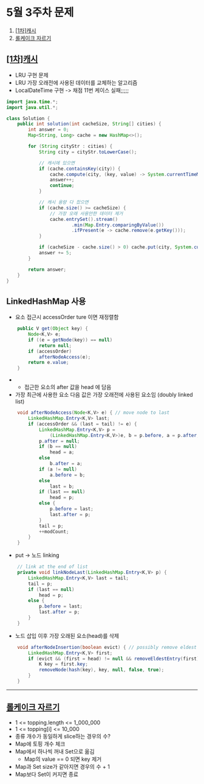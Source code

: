 # 5월 3주차 문제
1. [[1차]캐시](https://school.programmers.co.kr/learn/courses/30/lessons/17680)
2. [롤케이크 자르기](https://school.programmers.co.kr/learn/courses/30/lessons/132265)


## [[1차]캐시](https://school.programmers.co.kr/learn/courses/30/lessons/17680)
- LRU 구현 문제
- LRU 가장 오래전에 사용된 데이터를 교체하는 알고리즘
- LocalDateTime 구현 -> 채점 11번 케이스 실패;;;;;
```java
import java.time.*;
import java.util.*;

class Solution {
    public int solution(int cacheSize, String[] cities) {
        int answer = 0;
        Map<String, Long> cache = new HashMap<>();

        for (String cityStr : cities) {
            String city = cityStr.toLowerCase();

            // 캐시에 있으면
            if (cache.containsKey(city)) {
                cache.compute(city, (key, value) -> System.currentTimeMillis());
                answer++;
                continue;
            }

            // 캐시 용량 다 찼으면
            if (cache.size() >= cacheSize) {
                // 가장 오래 사용안한 데이터 제거
                cache.entrySet().stream()
                        .min(Map.Entry.comparingByValue())
                        .ifPresent(e -> cache.remove(e.getKey()));
            }

            if (cacheSize - cache.size() > 0) cache.put(city, System.currentTimeMillis());
            answer += 5;
        }

        return answer;
    }
}
```

## LinkedHashMap 사용
- 요소 접근시 accessOrder ture 이면 재정렬함
```java
    public V get(Object key) {
        Node<K,V> e;
        if ((e = getNode(key)) == null)
            return null;
        if (accessOrder)
            afterNodeAccess(e);
        return e.value;
    }
```
- - 접근한 요소의 after 값을 head 에 담음
- 가장 최근에 사용한 요소 다음 값은 가장 오래전에 사용된 요소임 (doubly linked list)
```java
    void afterNodeAccess(Node<K,V> e) { // move node to last
        LinkedHashMap.Entry<K,V> last;
        if (accessOrder && (last = tail) != e) {
            LinkedHashMap.Entry<K,V> p =
                (LinkedHashMap.Entry<K,V>)e, b = p.before, a = p.after;
            p.after = null;
            if (b == null)
                head = a;
            else
                b.after = a;
            if (a != null)
                a.before = b;
            else
                last = b;
            if (last == null)
                head = p;
            else {
                p.before = last;
                last.after = p;
            }
            tail = p;
            ++modCount;
        }
    }
```
- put -> 노드 linking
```java
    // link at the end of list
    private void linkNodeLast(LinkedHashMap.Entry<K,V> p) {
        LinkedHashMap.Entry<K,V> last = tail;
        tail = p;
        if (last == null)
            head = p;
        else {
            p.before = last;
            last.after = p;
        }
    }
```
- 노드 삽입 이후 가장 오래된 요소(head)를 삭제
```java
    void afterNodeInsertion(boolean evict) { // possibly remove eldest
        LinkedHashMap.Entry<K,V> first;
        if (evict && (first = head) != null && removeEldestEntry(first)) {
            K key = first.key;
            removeNode(hash(key), key, null, false, true);
        }
    }
```





---
## [롤케이크 자르기](https://school.programmers.co.kr/learn/courses/30/lessons/132265)
- 1 <= topping.length <= 1_000_000
- 1 <= topping[i] <= 10_000
- 종류 개수가 동일하게 slice하는 경우의 수?
- Map에 토핑 개수 체크
- Map에서 하나씩 꺼내 Set으로 옮김
  - Map의 value == 0 되면 key 제거
- Map과 Set size가 같아지면 경우의 수 + 1
- Map보다 Set이 커지면 종료


